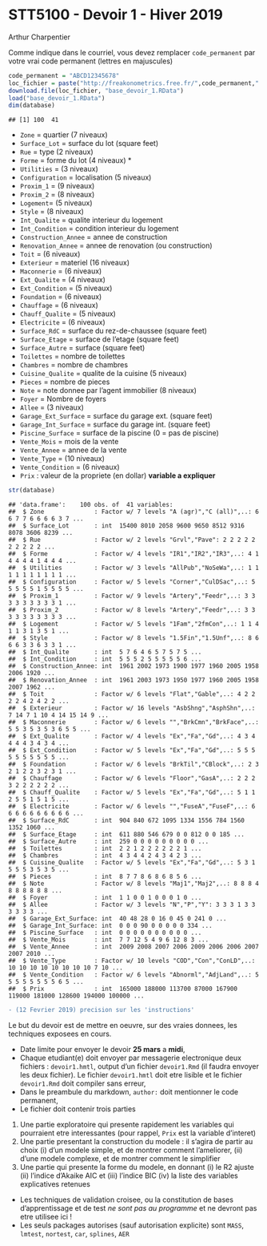STT5100 - Devoir 1 - Hiver 2019
================
Arthur Charpentier

Comme indique dans le courriel, vous devez remplacer `code_permanent` par votre vrai code permanent (lettres en majuscules)

``` r
code_permanent = "ABCD12345678"
loc_fichier = paste("http://freakonometrics.free.fr/",code_permanent,".RData",sep="")
download.file(loc_fichier, "base_devoir_1.RData")
load("base_devoir_1.RData")
dim(database)
```

    ## [1] 100  41

  - `Zone` = quartier (7 niveaux)
  - `Surface_Lot` = surface du lot (square feet)
  - `Rue` = type (2 niveaux)
  - `Forme` = forme du lot (4 niveaux) \*  
  - `Utilities` = (3 niveaux)
  - `Configuration` = localisation (5 niveaux)  
  - `Proxim_1` = (9 niveaux)
  - `Proxim_2` = (8 niveaux)  
  - `Logement`= (5 niveaux)  
  - `Style` = (8 niveaux)
  - `Int_Qualite` = qualite interieur du logement
  - `Int_Condition` = condition interieur du logement
  - `Construction_Annee` = annee de construction
  - `Renovation_Annee` = annee de renovation (ou construction)
  - `Toit` = (6 niveaux)
  - `Exterieur` = materiel (16 niveaux)
  - `Maconnerie` = (6 niveaux)
  - `Ext_Qualite` = (4 niveaux)
  - `Ext_Condition` = (5 niveaux)
  - `Foundation` = (6 niveaux)
  - `Chauffage` = (6 niveaux)
  - `Chauff_Qualite` = (5 niveaux)
  - `Electricite` = (6 niveaux)
  - `Surface_RdC` = surface du rez-de-chaussee (square feet)
  - `Surface_Etage` = surface de l’etage (square feet)
  - `Surface_Autre` = surface (square feet)
  - `Toilettes` = nombre de toilettes
  - `Chambres` = nombre de chambres
  - `Cuisine_Qualite` = qualite de la cuisine (5 niveaux)
  - `Pieces` = nombre de pieces
  - `Note` = note donnee par l’agent immobilier (8 niveaux)
  - `Foyer` = Nombre de foyers
  - `Allee` = (3 niveaux)
  - `Garage_Ext_Surface` = surface du garage ext. (square feet)
  - `Garage_Int_Surface` = surface du garage int. (square feet)
  - `Piscine_Surface` = surface de la piscine (0 = pas de piscine)
  - `Vente_Mois` = mois de la vente
  - `Vente_Annee` = annee de la vente
  - `Vente_Type` = (10 niveaux)
  - `Vente_Condition` = (6 niveaux)
  - `Prix` : valeur de la propriete (en dollar) **variable a expliquer**

<!-- end list -->

``` r
str(database)
```

    ## 'data.frame':    100 obs. of  41 variables:
    ##  $ Zone              : Factor w/ 7 levels "A (agr)","C (all)",..: 6 6 7 7 6 6 6 6 3 7 ...
    ##  $ Surface_Lot       : int  15400 8010 2058 9600 9650 8512 9316 8078 3606 8239 ...
    ##  $ Rue               : Factor w/ 2 levels "Grvl","Pave": 2 2 2 2 2 2 2 2 2 2 ...
    ##  $ Forme             : Factor w/ 4 levels "IR1","IR2","IR3",..: 4 1 4 4 4 4 1 4 4 4 ...
    ##  $ Utilities         : Factor w/ 3 levels "AllPub","NoSeWa",..: 1 1 1 1 1 1 1 1 1 1 ...
    ##  $ Configuration     : Factor w/ 5 levels "Corner","CulDSac",..: 5 5 5 5 5 1 5 5 5 5 ...
    ##  $ Proxim_1          : Factor w/ 9 levels "Artery","Feedr",..: 3 3 3 3 3 3 3 3 3 1 ...
    ##  $ Proxim_2          : Factor w/ 8 levels "Artery","Feedr",..: 3 3 3 3 3 3 3 3 3 3 ...
    ##  $ Logement          : Factor w/ 5 levels "1Fam","2fmCon",..: 1 1 4 1 1 3 1 3 5 1 ...
    ##  $ Style             : Factor w/ 8 levels "1.5Fin","1.5Unf",..: 8 6 6 6 3 3 6 3 3 1 ...
    ##  $ Int_Qualite       : int  5 7 6 4 6 5 7 5 7 5 ...
    ##  $ Int_Condition     : int  5 5 5 2 5 5 5 5 5 6 ...
    ##  $ Construction_Annee: int  1961 2002 1973 1900 1977 1960 2005 1958 2006 1920 ...
    ##  $ Renovation_Annee  : int  1961 2003 1973 1950 1977 1960 2005 1958 2007 1962 ...
    ##  $ Toit              : Factor w/ 6 levels "Flat","Gable",..: 4 2 2 2 2 4 2 4 2 2 ...
    ##  $ Exterieur         : Factor w/ 16 levels "AsbShng","AsphShn",..: 7 14 7 1 10 4 14 15 14 9 ...
    ##  $ Maconnerie        : Factor w/ 6 levels "","BrkCmn","BrkFace",..: 5 5 3 5 3 5 3 6 5 5 ...
    ##  $ Ext_Qualite       : Factor w/ 4 levels "Ex","Fa","Gd",..: 4 3 4 4 4 4 3 4 3 4 ...
    ##  $ Ext_Condition     : Factor w/ 5 levels "Ex","Fa","Gd",..: 5 5 5 5 5 5 5 5 5 5 ...
    ##  $ Foundation        : Factor w/ 6 levels "BrkTil","CBlock",..: 2 3 2 1 2 2 3 2 3 1 ...
    ##  $ Chauffage         : Factor w/ 6 levels "Floor","GasA",..: 2 2 2 3 2 2 2 2 2 2 ...
    ##  $ Chauff_Qualite    : Factor w/ 5 levels "Ex","Fa","Gd",..: 5 1 1 2 5 5 1 5 1 5 ...
    ##  $ Electricite       : Factor w/ 6 levels "","FuseA","FuseF",..: 6 6 6 6 6 6 6 6 6 6 ...
    ##  $ Surface_RdC       : int  904 840 672 1095 1334 1556 784 1560 1352 1060 ...
    ##  $ Surface_Etage     : int  611 880 546 679 0 0 812 0 0 185 ...
    ##  $ Surface_Autre     : int  259 0 0 0 0 0 0 0 0 0 ...
    ##  $ Toilettes         : int  2 2 1 2 2 2 2 2 2 1 ...
    ##  $ Chambres          : int  4 3 4 4 2 4 3 4 2 3 ...
    ##  $ Cuisine_Qualite   : Factor w/ 5 levels "Ex","Fa","Gd",..: 5 3 1 5 5 5 3 5 3 5 ...
    ##  $ Pieces            : int  8 7 7 8 6 8 6 8 5 6 ...
    ##  $ Note              : Factor w/ 8 levels "Maj1","Maj2",..: 8 8 8 4 8 8 8 8 8 8 ...
    ##  $ Foyer             : int  1 1 0 0 1 0 0 0 1 0 ...
    ##  $ Allee             : Factor w/ 3 levels "N","P","Y": 3 3 3 1 3 3 3 3 3 3 ...
    ##  $ Garage_Ext_Surface: int  40 48 28 0 16 0 45 0 241 0 ...
    ##  $ Garage_Int_Surface: int  0 0 0 90 0 0 0 0 0 334 ...
    ##  $ Piscine_Surface   : int  0 0 0 0 0 0 0 0 0 0 ...
    ##  $ Vente_Mois        : int  7 7 12 5 4 9 6 12 8 3 ...
    ##  $ Vente_Annee       : int  2009 2008 2007 2006 2009 2006 2006 2007 2007 2010 ...
    ##  $ Vente_Type        : Factor w/ 10 levels "COD","Con","ConLD",..: 10 10 10 10 10 10 10 10 7 10 ...
    ##  $ Vente_Condition   : Factor w/ 6 levels "Abnorml","AdjLand",..: 5 5 5 5 5 5 5 5 6 5 ...
    ##  $ Prix              : int  165000 188000 113700 87000 167900 119000 181000 128600 194000 100000 ...

``` diff
- (12 Fevrier 2019) precision sur les 'instructions'
```

Le but du devoir est de mettre en oeuvre, sur des vraies donnees, les
techniques exposees en cours.

  - Date limite pour envoyer le devoir **25 mars** a **midi**,
  - Chaque etudiant(e) doit envoyer par messagerie electronique deux
    fichiers : `devoir1.hmtl`, output d’un fichier `devoir1.Rmd` (il
    faudra envoyer les deux fichier). Le fichier `devoir1.hmtl` doit
    etre lisible et le fichier `devoir1.Rmd` doit compiler sans erreur,
  - Dans le preambule du markdown, `author:` doit mentionner le code
    permanent,
  - Le fichier doit contenir trois parties

<!-- end list -->

1.  Une partie exploratoire qui presente rapidement les variables qui
    pourraient etre interessantes (pour rappel, `Prix` est la variable
    d’interet)
2.  Une partie presentant la construction du modele : il s’agira de
    partir au choix (i) d’un modele simple, et de montrer comment
    l’ameliorer, (ii) d’une modele complexe, et de montrer comment le
    simplifier
3.  Une partie qui presente la forme du modele, en donnant (i) le R2
    ajuste (ii) l’indice d’Akaike AIC et (iii) l’indice BIC (iv) la
    liste des variables explicatives retenues

<!-- end list -->

  - Les techniques de validation croisee, ou la constitution de bases
    d’apprentissage et de test *ne sont pas au programme* et ne
    devront pas etre utilisee ici \!
  - Les seuls packages autorises (sauf autorisation explicite) sont
    `MASS`, `lmtest`, `nortest`, `car`, `splines`, `AER`
